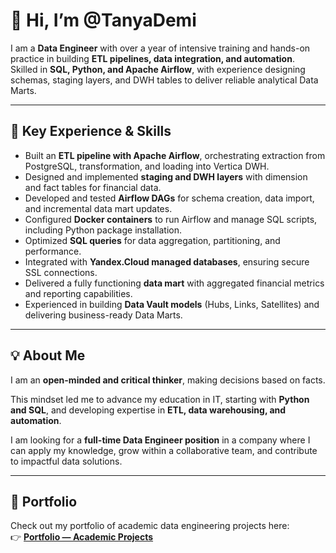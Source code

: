 # 👋 Hi, I’m @TanyaDemi  

I am a **Data Engineer** with over a year of intensive training and hands-on practice in building **ETL pipelines, data integration, and automation**.  
Skilled in **SQL, Python, and Apache Airflow**, with experience designing schemas, staging layers, and DWH tables to deliver reliable analytical Data Marts.  

---

## 🔹 Key Experience & Skills  

- Built an **ETL pipeline with Apache Airflow**, orchestrating extraction from PostgreSQL, transformation, and loading into Vertica DWH.  
- Designed and implemented **staging and DWH layers** with dimension and fact tables for financial data.  
- Developed and tested **Airflow DAGs** for schema creation, data import, and incremental data mart updates.  
- Configured **Docker containers** to run Airflow and manage SQL scripts, including Python package installation.  
- Optimized **SQL queries** for data aggregation, partitioning, and performance.  
- Integrated with **Yandex.Cloud managed databases**, ensuring secure SSL connections.  
- Delivered a fully functioning **data mart** with aggregated financial metrics and reporting capabilities.  
- Experienced in building **Data Vault models** (Hubs, Links, Satellites) and delivering business-ready Data Marts.  

---

## 💡 About Me  

I am an **open-minded and critical thinker**, making decisions based on facts.  

This mindset led me to advance my education in IT, starting with **Python and SQL**, and developing expertise in **ETL, data warehousing, and automation**.  

I am looking for a **full-time Data Engineer position** in a company where I can apply my knowledge, grow within a collaborative team, and contribute to impactful data solutions.  

---

## 📂 Portfolio  

Check out my portfolio of academic data engineering projects here:  
👉 [**Portfolio — Academic Projects**](https://github.com/TanyaDemi/Portfolio-Academic-Project)
